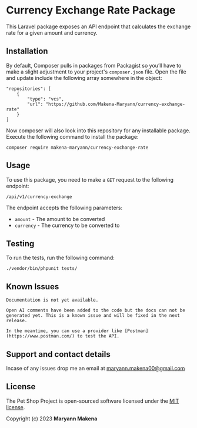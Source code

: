 # Currency Exchange Rate Package

This Laravel package exposes an API endpoint that calculates the exchange rate for a given amount and currency.

## Installation

By default, Composer pulls in packages from Packagist so you’ll have to make a slight adjustment to your project's `composer.json` file. Open the file and update include the following array somewhere in the object:

    "repositories": [
        {
            "type": "vcs",
            "url": "https://github.com/Makena-Maryann/currency-exchange-rate"
        }
    ]

Now composer will also look into this repository for any installable package. Execute the following command to install the package:

    composer require makena-maryann/currency-exchange-rate

## Usage

To use this package, you need to make a `GET` request to the following endpoint:

    /api/v1/currency-exchange

The endpoint accepts the following parameters:

-   `amount` - The amount to be converted
-   `currency` - The currency to be converted to

## Testing

To run the tests, run the following command:

    ./vendor/bin/phpunit tests/

## Known Issues

    Documentation is not yet available.

    Open AI comments have been added to the code but the docs can not be generated yet. This is a known issue and will be fixed in the next release.

    In the meantime, you can use a provider like [Postman](https://www.postman.com/) to test the API.

## Support and contact details

Incase of any issues drop me an email at maryann.makena00@gmail.com

## License

The Pet Shop Project is open-sourced software licensed under the [MIT license](https://opensource.org/licenses/MIT).

Copyright (c) 2023 **Maryann Makena**
